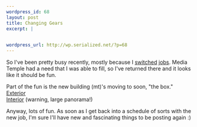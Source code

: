 ```yaml
--- 
wordpress_id: 68
layout: post
title: Changing Gears
excerpt: |
  

wordpress_url: http://wp.serialized.net/?p=68
---
```

<p>So I've been pretty busy recently, mostly because I <a href="http://conceptoverdrive.com">switched</a> <a href="http://mediatemple.net">jobs</a>. Media Temple had a need that I was able to fill, so I've returned there and it looks like it should be fun.</p>

<p>Part of the fun is the new building (mt)'s moving to soon, "the box."<br />
<a href="http://www.ericowenmoss.com/box.html">Exterior</a><br />
<a href="http://www.davidbartle.com/new_office_panoramic1.jpg">Interior</a> (warning, large panorama!)</p>

<p>Anyway, lots of fun. As soon as I get back into a schedule of sorts with the new job, I'm sure I'll have new and fascinating things to be posting again :)</p>
